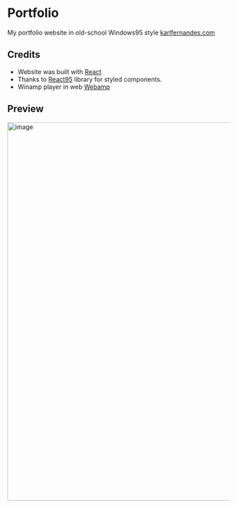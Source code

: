 # Portfolio
My portfolio website in old-school Windows95 style [karlfernandes.com](https)

## Credits
* Website was built with [React](https://github.com/facebook/react)
* Thanks to [React95](https://github.com/React95/React95) library for styled components.
* Winamp player in web [Webamp](https://github.com/captbaritone/webamp)
  


## Preview
<img width="1916" height="858" alt="image" src="https://github.com/user-attachments/assets/69759b24-b2f6-4dd6-a953-213ac4e91a91" />

